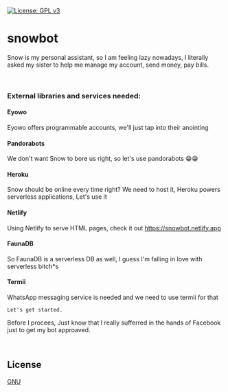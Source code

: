 [![License: GPL v3](https://img.shields.io/badge/License-GPLv3-blue.svg)](https://www.gnu.org/licenses/gpl-3.0)<space><space>


# snowbot
Snow is my personal assistant, so I am feeling lazy nowadays, I literally asked my sister to help me manage my account, send money, pay bills.

&nbsp;
### External libraries and services needed:
#### Eyowo
Eyowo offers programmable accounts, we'll just tap into their anointing

#### Pandorabots
We don't want Snow to bore us right, so let's use pandorabots 😁😁

#### Heroku
Snow should be online every time right? We need to host it, Heroku powers serverless applications, Let's use it

#### Netlify
Using Netlify to serve HTML pages, check it out https://snowbot.netlify.app

#### FaunaDB
So FaunaDB is a serverless DB as well, I guess I'm falling in love with serverless bitch*s

#### Termii
WhatsApp messaging service is needed and we need to use termii for that
```
Let's get started.
```

Before I procees, Just know that I really sufferred in the hands of Facebook just to get my bot approaved.

&nbsp;
## License
[GNU](https://choosealicense.com/licenses/gpl-3.0/)
